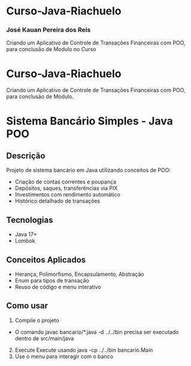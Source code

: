 # Curso-Java-Riachuelo

### José Kauan Pereira dos Reis
Criando um Aplicativo de Controle de Transações Financeiras com POO, para conclusão de Modulo no Curso
# Curso-Java-Riachuelo
Criando um Aplicativo de Controle de Transações Financeiras com POO, para conclusão de Modulo.

# Sistema Bancário Simples - Java POO

## Descrição
Projeto de sistema bancário em Java utilizando conceitos de POO:

- Criação de contas correntes e poupança
- Depósitos, saques, transferências via PIX
- Investimentos com rendimento automático
- Histórico detalhado de transações

## Tecnologias
- Java 17+
- Lombok

## Conceitos Aplicados
- Herança, Polimorfismo, Encapsulamento, Abstração
- Enum para tipos de transação
- Reuso de código e menu interativo

## Como usar
1. Compile o projeto
- O comando javac bancario/*.java -d ../../bin precisa ser executado dentro de src/main/java
2. Execute Execute usando java -cp ../../bin bancario.Main
3. Use o menu para interagir com o banco
